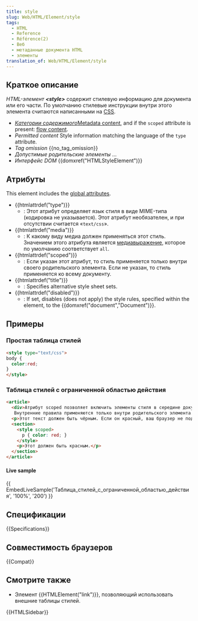 ```yaml
---
title: style
slug: Web/HTML/Element/style
tags:
  - HTML
  - Reference
  - Référence(2)
  - Веб
  - метаданные документа HTML
  - элементы
translation_of: Web/HTML/Element/style
---
```

## Краткое описание

_HTML-элемент **\<style>**_ содержит стилевую информацию для документа или его части. По умолчанию стилевые инструкции внутри этого элемента считаются написанными на [CSS](/ru/docs/Web/CSS).

- _[Категории содержимого](/ru/docs/HTML/Content_categories)_[Metadata content](/ru/docs/Web/HTML/Content_categories#Metadata_content), and if the `scoped` attribute is present: [flow content](/ru/docs/Web/HTML/Content_categories#Flow_content).
- _Permitted content_ Style information matching the language of the `type` attribute.
- _Tag omission_ {{no_tag_omission}}
- _Допустимые родительские элементы_ ...
- _Интерфейс DOM_ {{domxref("HTMLStyleElement")}}

## Атрибуты

This element includes the [global attributes](/ru/docs/Web/HTML/Global_attributes).

- {{htmlattrdef("type")}}
  - : Этот атрибут определяет язык стиля в виде MIME-типа (кодировка не указывается). Этот атрибут необязателен, и при отсутствии считается «`text/css`».
- {{htmlattrdef("media")}}
  - : К какому виду медиа должен применяться этот стиль. Значением этого атрибута является [медиавыражение](/ru/docs/Web/Guide/CSS/Media_queries), которое по умолчанию соответствует `all`.
- {{htmlattrdef("scoped")}}
  - : Если указан этот атрибут, то стиль применяется только внутри своего родительского элемента. Если не указан, то стиль применяется ко всему документу.
- {{htmlattrdef("title")}}
  - : Specifies alternative style sheet sets.
- {{htmlattrdef("disabled")}}
  - : If set, disables (does not apply) the style rules, specified within the element, to the {{domxref("document","Document")}}.

## Примеры

### Простая таблица стилей

```html
<style type="text/css">
body {
  color:red;
}
</style>
```

### Таблица стилей с ограниченной областью действия

```html
<article>
  <div>Атрибут scoped позволяет включить элементы стиля в середине документа.
   Внутренние правила применяются только внутри родительского элемента.</div>
  <p>Этот текст должен быть чёрным. Если он красный, ваш браузер не поддерживает атрибут scoped.</p>
  <section>
    <style scoped>
      p { color: red; }
    </style>
    <p>Этот должен быть красным.</p>
  </section>
</article>
```

#### Live sample

{{ EmbedLiveSample('Таблица_стилей_с_ограниченной_областью_действия', '100%', '200') }}

## Спецификации

{{Specifications}}

## Совместимость браузеров

{{Compat}}

## Смотрите также

- Элемент {{HTMLElement("link")}}, позволяющий использовать внешние таблицы стилей.

{{HTMLSidebar}}
